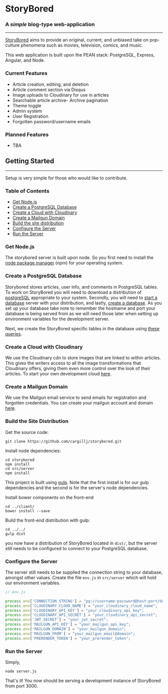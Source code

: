 # StoryBored
### A *simple* blog-type web-application
---
[StoryBored](http://storybored.news) aims to provide an original, current, and unbiased take on pop-culture phenomena such as movies, television, comics, and music.

This web application is built upon the PEAN stack: PostgreSQL, Express, Angular, and Node.

### Current Features
- Article creation, editing, and deletion
- Article comment section via Disqus
- Image uploads to Cloudinary for use in articles
- Searchable article archive- Archive pagination
- Theme toggle
- Admin system
- User Registration
- Forgotten password/username emails

### Planned Features
- TBA

## Getting Started
---
Setup is very simple for those who would like to contribute.
### Table of Contents

- [Get Node.js](#get-node.js)
- [Create a PostgreSQL Database](#create-a-postgresql-database)
- [Create a Cloud with Cloudinary](#create-a-cloud-with-cloudinary)
- [Create a Mailgun Domain](#create-a-mailgun-domain)
- [Build the site distribution](#build-the-site-distribution)
- [Configure the Server](#configure-the-server)
- [Run the Server](#run-the-server)

### Get Node.js

The storybored server is built upon node. So you first need to install the [node package manager](https://nodejs.org/en/) (npm) 
for your operating system.

### Create a PostgreSQL Database

Storybored stores articles, user info, and comments in PostgreSQL tables. To work on StoryBored you will need to download a distribution of [postgreSQL](http://www.postgresql.org/download/) appropriate to your system. Secondly, you will need to [start a database](http://www.postgresql.org/docs/9.1/static/server-start.html) server with your distribution, and lastly, [create a database](http://www.postgresql.org/docs/9.1/static/server-start.html). As you set up your database take note to remember the hostname and port your database is being served from as we will need those later when setting up environment variables for the development server.

Next, we create the StoryBored specific tables in the database using [these queries](docs/db.md).


### Create a Cloud with Cloudinary

We use the Cloudinary cdn to store images that are linked to within articles.  This gives the writers access to all the image 
transformations that Cloudinary offers, giving them even more control over the look of their articles. To start your own 
development cloud [here](http://cloudinary.com/).

### Create a Mailgun Domain

We use the Mailgun email service to send emails for registration and forgotten credentials. You can create your mailgun account and domain [here](http://www.mailgun.com/).

### Build the Site Distribution
Get the source code:
```
git clone https://github.com/cargillj/storybored.git
```
Install node dependencies:
```
cd storybored
npm install
cd src/server
npm install
```
This project is built using [gulp](http://gulpjs.com/). Note that the first install is for our gulp dependencies and the second is for the server's node dependencies.

Install bower components on the front-end
```
cd ../client/
bower install --save
```

Build the front-end distribution with gulp:
```
cd ../../
gulp dist
```

you now have a distribution of StoryBored located in `dist/`, but the server still needs to be configured to connect to your PostgreSQL database.

### Configure the Server
The server still needs to be supplied the connection string to your database, amongst other values.
Create the file `env.js` in `src/server` which will hold our environment variables.

```javascript
// env.js

process.env['CONNECTION_STRING'] = "pg://username:password@host:port/database_name";
process.env['CLOUDINARY_CLOUD_NAME'] = "your_cloudinary_cloud_name";
process.env['CLOUDINARY_API_KEY'] = "your_cloudinary_api_key";
process.env['CLOUDINARY_API_SECRET'] = "your_cloudinary_api_secret";
process.env['JWT_SECRET'] = "your_jwt_secret";
process.env['MAILGUN_API_KEY'] = "your_mailgun_api_key";
process.env['MAILGUN_DOMAIN'] = "your_mailgun_domain";
process.env['MAILGUN_FROM'] = "your_mailgun_email@domain";
process.env['PRERENDER_TOKEN'] = "your_prerender_token";
```

### Run the Server
Simply,
```
node server.js
```
That's it! You now should be serving a development instance of StoryBored from port 3000.
